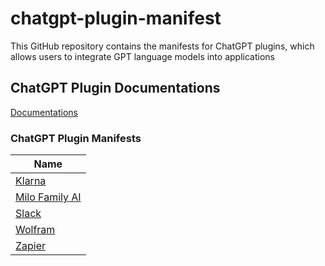 # chatgpt-plugin-manifest
This GitHub repository contains the manifests for ChatGPT plugins, which allows users to integrate GPT language models into applications

## ChatGPT Plugin Documentations
[Documentations](https://platform.openai.com/docs/plugins/introduction)

### ChatGPT Plugin Manifests

|Name   |
|---|
|[Klarna](/Klarna)   |
|[Milo Family AI](/Milo)   |
|[Slack](/Slack)   |
|[Wolfram](/Wolframalpha)   |
|[Zapier](/Zapier)   |
